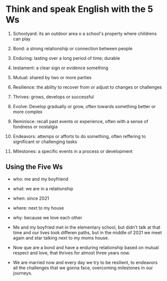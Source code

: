 # Think and speak English with the 5 Ws


1. Schoolyard: its an outdoor area o a school's property where childrens can play  

2. Bond: a strong relationship or connection between people
3. Enduring: lasting over a long period of time; durable
4. testament: a clear sign or evidence something
5. Mutual: shared by two or more parties
6. Resilience: the ability to recover from or adjust to changes or challenges
7. Thrives: grows, develops or successful
8. Evolve: Develop gradually or grow, often towards something better or more complex
9. Reminisce: recall past events or experience, often with a sense of fondness or nostalgia
10. Endeavors: attemps or afforts to do something, often reffering to significant or challenging tasks
11. Milestones: a specific events in a process or development   

## Using the Five Ws
- who: me and my boyfriend

- what: we are in a relationship
- when: since 2021
- where: next to my house
- why: because we love each other

- Me and my boyfried met in the elementary school, but didn't talk at  that time and our lives took differen paths, but in the middle of 2021 we meet again and star talking next to my moms house. 
- Now que are a bond and have a enduring relationship based on mutual respect and love, that thrives for almost three years now. 
- We are married now and every day we try to be resilient, to endeavors all the challenges that we gonna face, overcoming milestones in our journeys.